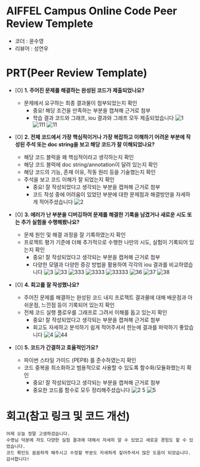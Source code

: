 # AIFFEL Campus Online Code Peer Review Templete
- 코더 : 윤수영
- 리뷰어 : 성연우


# PRT(Peer Review Template)
- [O]  **1. 주어진 문제를 해결하는 완성된 코드가 제출되었나요?**
    - 문제에서 요구하는 최종 결과물이 첨부되었는지 확인
        - 중요! 해당 조건을 만족하는 부분을 캡쳐해 근거로 첨부
        - 학습 결과 코드와 그래프, iou 결과와 그래프 모두 제출되었습니다
        ![1](https://github.com/user-attachments/assets/0a8e57fd-6091-4cae-a304-17757c6ca249)
        ![111](https://github.com/user-attachments/assets/80087e53-cbe9-45a0-bb77-6d97e07c4489)
        ![11](https://github.com/user-attachments/assets/997ac21a-bbe1-468a-9040-28f191abbff1)


    
- [O]  **2. 전체 코드에서 가장 핵심적이거나 가장 복잡하고 이해하기 어려운 부분에 작성된 
주석 또는 doc string을 보고 해당 코드가 잘 이해되었나요?**
    - 해당 코드 블럭을 왜 핵심적이라고 생각하는지 확인
    - 해당 코드 블럭에 doc string/annotation이 달려 있는지 확인
    - 해당 코드의 기능, 존재 이유, 작동 원리 등을 기술했는지 확인
    - 주석을 보고 코드 이해가 잘 되었는지 확인
        - 중요! 잘 작성되었다고 생각되는 부분을 캡쳐해 근거로 첨부
        - 코드 작성 중에 어려움이 있었던 부분에 대한 문제점과 해결방안을 자세하게 적어주셨습니다
        ![2](https://github.com/user-attachments/assets/e10f5776-71e5-4766-b92a-9abc9e36b1c2)

        
- [O]  **3. 에러가 난 부분을 디버깅하여 문제를 해결한 기록을 남겼거나
새로운 시도 또는 추가 실험을 수행해봤나요?**
    - 문제 원인 및 해결 과정을 잘 기록하였는지 확인
    - 프로젝트 평가 기준에 더해 추가적으로 수행한 나만의 시도, 
    실험이 기록되어 있는지 확인
        - 중요! 잘 작성되었다고 생각되는 부분을 캡쳐해 근거로 첨부
        - 다양한 모델과 다양한 증강 방법을 활용하여 각각의 iou 결과를 비교하였습니다
        ![3](https://github.com/user-attachments/assets/d292ec6d-b1f2-4ada-b0e9-5d0608c589f6)
        ![33](https://github.com/user-attachments/assets/eb56d375-8ccd-48bf-9d88-bb8df7efc195)
        ![333](https://github.com/user-attachments/assets/4fa09d6c-f6bd-4593-ae7d-c04782e5e071)
        ![3333](https://github.com/user-attachments/assets/e8dd8189-1d22-4247-a17e-54ccd89ba036)
        ![33333](https://github.com/user-attachments/assets/1d9deba2-c7e2-4668-9d1a-376799ec617c)
        ![36](https://github.com/user-attachments/assets/5c973b0c-e6e0-4cda-abf6-8e879bcbfd0f)
        ![37](https://github.com/user-attachments/assets/5cfe3cf9-75af-4c2d-8792-ccc56942b28c)
        ![38](https://github.com/user-attachments/assets/b72b27ce-a48f-4906-94b3-7d91b2699256)

        
- [O]  **4. 회고를 잘 작성했나요?**
    - 주어진 문제를 해결하는 완성된 코드 내지 프로젝트 결과물에 대해
    배운점과 아쉬운점, 느낀점 등이 기록되어 있는지 확인
    - 전체 코드 실행 플로우를 그래프로 그려서 이해를 돕고 있는지 확인
        - 중요! 잘 작성되었다고 생각되는 부분을 캡쳐해 근거로 첨부
        - 회고도 자세하고 분석하기 쉽게 적어주셔서 한눈에 결과를 파악하기 좋았습니다
        ![4](https://github.com/user-attachments/assets/cc1a2282-8863-496c-a9cc-9d1f55a5192f)
        ![44](https://github.com/user-attachments/assets/289623d7-abd7-46e4-b190-9c9c0121454c)

        
- [O]  **5. 코드가 간결하고 효율적인가요?**
    - 파이썬 스타일 가이드 (PEP8) 를 준수하였는지 확인
    - 코드 중복을 최소화하고 범용적으로 사용할 수 있도록 함수화/모듈화했는지 확인
        - 중요! 잘 작성되었다고 생각되는 부분을 캡쳐해 근거로 첨부
        - 중요한 코드를 함수로 모두 정리해주셨습니다
        ![2 5](https://github.com/user-attachments/assets/48669eaa-b4d2-4975-b87f-caa1c23de16c)
        ![5](https://github.com/user-attachments/assets/35e6dcc8-4c95-4c6a-9812-b1beb8adbaef)



# 회고(참고 링크 및 코드 개선)
```
어제 오늘 정말 고생하셨습니다.
수영님 덕분에 저도 다양한 실험 결과에 대해서 자세히 알 수 있었고 새로운 경험도 할 수 있었습니다.
코드 확인도 꼼꼼하게 해주시고 수정할 부분도 자세하게 짚어주셔서 많은 도움이 되었습니다. 감사합니다!
```
